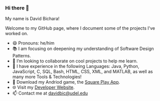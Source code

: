 ### Hi there 👋

My name is David Bichara!

Welcome to my GitHub page, where I document some of the projects I've worked on.

- 😄 Pronouns: he/him
- 📚 I am focusing on deepening my understanding of Software Design Patterns.
- 👯 I’m looking to collaborate on cool projects to help me learn.
- 🧰 I have experience in the following Languages: Java, Python, JavaScript, C, SQL, Bash, HTML, CSS, XML, and MATLAB, as well as many more Tools & Technologies!
- :vibration_mode: Download my Andriod game, the [Square Play App](https://play.google.com/store/apps/details?id=squareplay.com&hl=en_US&gl=US).
- 🌐 Visit my [Developer Website](https://www.davidbichara.dev/).
- 📫 Contact me at davidbic@udel.edu


<!--
**davidbichara/davidbichara** is a ✨ _special_ ✨ repository because its `README.md` (this file) appears on your GitHub profile.

Here are some ideas to get you started:

- 🔭 I’m currently working on ...
- 🌱 I’m currently learning ...
- 👯 I’m looking to collaborate on ...
- 🤔 I’m looking for help with ...
- 💬 Ask me about ...
- 📫 How to reach me: ...
- 😄 Pronouns: ...
- ⚡ Fun fact: ...
-->
